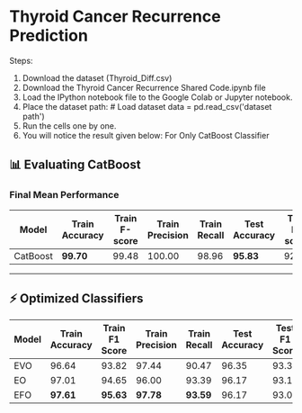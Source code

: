 # Thyroid Cancer Recurrence Prediction

Steps:
1. Download the dataset (Thyroid_Diff.csv)
2. Download the Thyroid Cancer Recurrence Shared Code.ipynb file
3. Load the IPython notebook file to the Google Colab or Jupyter notebook.
4. Place the dataset path: # Load dataset data = pd.read_csv('dataset path')
5. Run the cells one by one.
6. You will notice the result given below: For Only CatBoost Classifier
   
## 📊 Evaluating CatBoost

### Final Mean Performance

| Model    | Train Accuracy | Train F-score | Train Precision | Train Recall | Test Accuracy | Test F-score | Test Precision | Test Recall |
|----------|----------------|---------------|-----------------|--------------|---------------|--------------|----------------|-------------|
| CatBoost | **99.70**      | 99.48         | 100.00          | 98.96        | **95.83**     | 92.42        | 96.29          | 89.27       |

---

## ⚡ Optimized Classifiers

| Model | Train Accuracy | Train F1 Score | Train Precision | Train Recall | Test Accuracy | Test F1 Score | Test Precision | Test Recall |
|-------|----------------|----------------|-----------------|--------------|---------------|---------------|----------------|-------------|
| EVO   | 96.64          | 93.82          | 97.44           | 90.47        | 96.35         | 93.34         | 96.19          | 90.94       |
| EO    | 97.01          | 94.65          | 96.00           | 93.39        | 96.17         | 93.12         | 94.31          | 92.21       |
| EFO   | **97.61**      | **95.63**      | **97.78**       | **93.59**    | 96.17         | 93.09         | **95.78**      | 91.15       |

